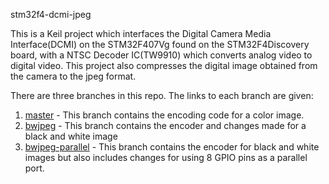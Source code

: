 stm32f4-dcmi-jpeg

This is a Keil project which interfaces the Digital Camera Media Interface(DCMI) on the STM32F407Vg found on the STM32F4Discovery board, with a NTSC Decoder IC(TW9910) which converts analog video to digital video. This project also compresses the digital image obtained from the camera to the jpeg format. 

There are three branches in this repo. The links to each branch are given:
 
 1. [master](https://github.com/t27/stm32f4-dcmi-jpeg/) - This branch contains the encoding code for a color image.
 2. [bwjpeg](https://github.com/t27/stm32f4-dcmi-jpeg/tree/bwjpeg) - This branch contains the encoder and changes made for a black and white image
 3. [bwjpeg-parallel](https://github.com/t27/stm32f4-dcmi-jpeg/tree/bwjpeg-parallel) - This branch contains the encoder for black and white images but also includes changes for using 8 GPIO pins as a parallel port.

